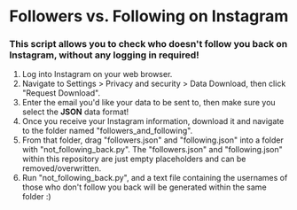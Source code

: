 # Followers vs. Following on Instagram #

### This script allows you to check who doesn't follow you back on Instagram, without any logging in required! ###

1. Log into Instagram on your web browser.
2. Navigate to Settings > Privacy and security > Data Download, then click "Request Download".
3. Enter the email you'd like your data to be sent to, then make sure you select the **JSON** data format!
4. Once you receive your Instagram information, download it and navigate to the folder named "followers_and_following".
5. From that folder, drag "followers.json" and "following.json" into a folder with "not_following_back.py". The "followers.json" and "following.json" within this repository are just empty placeholders and can be removed/overwritten.
6. Run "not_following_back.py", and a text file containing the usernames of those who don't follow you back will be generated within the same folder :)
